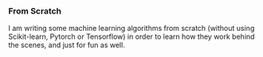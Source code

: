 ### From Scratch
I am writing some machine learning algorithms from scratch (without using Scikit-learn, Pytorch or Tensorflow) in order to learn how they work behind the scenes, and just for fun as well.